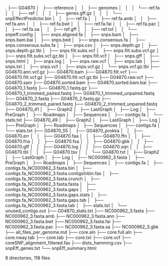 .
├── G04870
│   ├── reference
│   │   ├── genomes
│   │   │   └── ref.fa
│   │   ├── ref
│   │   │   ├── genes.gff.gz
│   │   │   └── snpEffectPredictor.bin
│   │   ├── ref.fa
│   │   ├── ref.fa.amb
│   │   ├── ref.fa.ann
│   │   ├── ref.fa.bwt
│   │   ├── ref.fa.fai
│   │   ├── ref.fa.pac
│   │   ├── ref.fa.sa
│   │   ├── ref.gff
│   │   ├── ref.txt
│   │   └── snpeff.config
│   ├── snps.aligned.fa
│   ├── snps.bam
│   ├── snps.bam.bai
│   ├── snps.bed
│   ├── snps.consensus.fa
│   ├── snps.consensus.subs.fa
│   ├── snps.csv
│   ├── snps.depth.gz
│   ├── snps.depth.gz.tbi
│   ├── snps.filt.subs.vcf
│   ├── snps.filt.subs.vcf.gz
│   ├── snps.filt.subs.vcf.gz.tbi
│   ├── snps.filt.vcf
│   ├── snps.gff
│   ├── snps.html
│   ├── snps.log
│   ├── snps.raw.vcf
│   ├── snps.tab
│   ├── snps.txt
│   ├── snps.vcf
│   ├── snps.vcf.gz
│   └── snps.vcf.gz.tbi
├── G04870.ann.vcf.gz
├── G04870.bam
├── G04870.filt.vcf
├── G04870.filt.vcf.gz
├── G04870.filt.vcf.gz.tbi
├── G04870.raw.vcf
├── G04870.sam
├── G04870.sorted.bam
├── G04870.sorted.bam.bai
├── G04870_1.fastq
├── G04870_1.fastq.gz
├── G04870_1_trimmed_paired.fastq
├── G04870_1_trimmed_unpaired.fastq
├── G04870_2.fastq
├── G04870_2.fastq.gz
├── G04870_2_trimmed_paired.fastq
├── G04870_2_trimmed_unpaired.fastq
├── G04870_41
│   ├── Graph2
│   ├── LastGraph
│   ├── Log
│   ├── PreGraph
│   ├── Roadmaps
│   ├── Sequences
│   ├── contigs.fa
│   └── stats.txt
├── G04870_49
│   ├── Graph2
│   ├── LastGraph
│   ├── Log
│   ├── PreGraph
│   ├── Roadmaps
│   ├── Sequences
│   ├── contigs.fa
│   └── stats.txt
├── G04870_55
│   ├── G04870_prokka
│   │   ├── G04870.err
│   │   ├── G04870.faa
│   │   ├── G04870.ffn
│   │   ├── G04870.fna
│   │   ├── G04870.fsa
│   │   ├── G04870.gbk
│   │   ├── G04870.gff
│   │   ├── G04870.log
│   │   ├── G04870.sqn
│   │   ├── G04870.tbl
│   │   ├── G04870.tsv
│   │   └── G04870.txt
│   ├── Graph2
│   ├── LastGraph
│   ├── Log
│   ├── NC000962_3.fasta
│   ├── PreGraph
│   ├── Roadmaps
│   ├── Sequences
│   ├── contigs.fa
│   ├── contigs.fa_NC000962_3.fasta.bin
│   ├── contigs.fa_NC000962_3.fasta.contigsInbin.fas
│   ├── contigs.fa_NC000962_3.fasta.crunch
│   ├── contigs.fa_NC000962_3.fasta.fasta
│   ├── contigs.fa_NC000962_3.fasta.gaps
│   ├── contigs.fa_NC000962_3.fasta.gaps.stats
│   ├── contigs.fa_NC000962_3.fasta.gaps.tab
│   ├── contigs.fa_NC000962_3.fasta.tab
│   ├── stats.txt
│   └── unused_contigs.out
├── G04870_stats.txt
├── NC000962_3.fasta
├── NC000962_3.fasta.amb
├── NC000962_3.fasta.ann
├── NC000962_3.fasta.bwt
├── NC000962_3.fasta.fai
├── NC000962_3.fasta.pac
├── NC000962_3.fasta.sa
├── NC000962_3.gbk
├── all_files_per_genome.md
├── core.aln
├── core.full.aln
├── core.nway.tab
├── core.tab
├── core.txt
├── core.vcf
├── coreSNP_alignment_filtered.fas
├── dists_hamming.csv
├── snpEff_genes.txt
└── snpEff_summary.html

8 directories, 118 files
